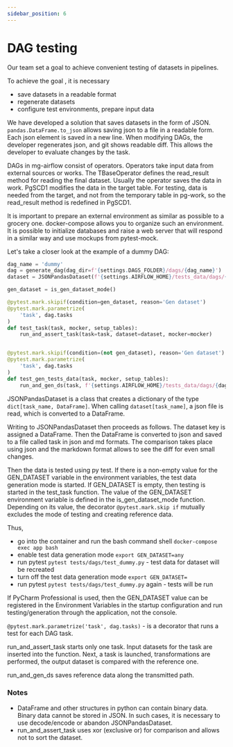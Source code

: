 ```yaml
---
sidebar_position: 6
---
```


# DAG testing

Our team set a goal to achieve convenient testing of datasets in pipelines.

To achieve the goal , it is necessary
* save datasets in a readable format
* regenerate datasets
* configure test environments, prepare input data

We have developed a solution that saves datasets in the form of JSON.
`pandas.DataFrame.to_json` allows saving json to a file in a readable form.
Each json element is saved in a new line. When modifying DAGs, the developer regenerates json, and git shows readable diff. This allows the developer to evaluate changes by the task.

DAGs in mg-airflow consist of operators. Operators take input data from external sources or works.
The TBaseOperator defines the read_result method for reading the final dataset. Usually the operator saves the data in work.
PgSCD1 modifies the data in the target table. For testing, data is needed from the target, and not from the temporary table in pg-work,
so the read_result method is redefined in PgSCD1.

It is important to prepare an external environment as similar as possible to a grocery one. docker-compose allows you to organize such an environment.
It is possible to initialize databases and raise a web server that will respond in a similar way and use mockups from pytest-mock.

Let's take a closer look at the example of a dummy DAG:
```python
dag_name = 'dummy'
dag = generate_dag(dag_dir=f'{settings.DAGS_FOLDER}/dags/{dag_name}')
dataset = JSONPandasDataset(f'{settings.AIRFLOW_HOME}/tests_data/dags/{dag_name}')

gen_dataset = is_gen_dataset_mode()

@pytest.mark.skipif(condition=gen_dataset, reason='Gen dataset')
@pytest.mark.parametrize(
    'task', dag.tasks
)
def test_task(task, mocker, setup_tables):
    run_and_assert_task(task=task, dataset=dataset, mocker=mocker)


@pytest.mark.skipif(condition=(not gen_dataset), reason='Gen dataset')
@pytest.mark.parametrize(
    'task', dag.tasks
)
def test_gen_tests_data(task, mocker, setup_tables):
    run_and_gen_ds(task, f'{settings.AIRFLOW_HOME}/tests_data/dags/{dag_name}')
```

JSONPandasDataset is a class that creates a dictionary of the type `dict[task_name, DataFrame]`.
When calling `dataset[task_name]`, a json file is read, which is converted to a DataFrame.

Writing to JSONPandasDataset then proceeds as follows. The dataset key is assigned a DataFrame.
Then the DataFrame is converted to json and saved to a file called task in json and md formats.
The comparison takes place using json and the markdown format allows to see the diff for even small changes.

Then the data is tested using py test.
If there is a non-empty value for the GEN_DATASET variable in the environment variables, the test data generation mode is started.
If GEN_DATASET is empty, then testing is started in the test_task function.
The value of the GEN_DATASET environment variable is defined in the is_gen_dataset_mode function.
Depending on its value, the decorator `@pytest.mark.skip if` mutually excludes the mode of testing and creating reference data.

Thus,
* go into the container and run the bash command shell `docker-compose exec app bash`
* enable test data generation mode `export GEN_DATASET=any`
* run pytest `pytest tests/dags/test_dummy.py` - test data for dataset will be recreated
* turn off the test data generation mode `export GEN_DATASET=`
* run pytest `pytest tests/dags/test_dummy.py` again - tests will be run

If PyCharm Professional is used, then the GEN_DATASET value can be registered in the Environment Variables
in the startup configuration and run testing/generation through the application, not the console.

`@pytest.mark.parametrize('task', dag.tasks)` - is a decorator that runs a test for each DAG task.

run_and_assert_task starts only one task. Input datasets for the task are inserted into the function.
Next, a task is launched, transformations are performed, the output dataset is compared with the reference one.

run_and_gen_ds saves reference data along the transmitted path.

### Notes

* DataFrame and other structures in python can contain binary data.
Binary data cannot be stored in JSON. In such cases, it is necessary to use decode/encode or abandon JSONPandasDataset.
* run_and_assert_task uses xor (exclusive or) for comparison and allows not to sort the dataset.
